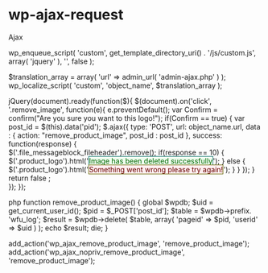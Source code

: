 # wp-ajax-request




Ajax

wp_enqueue_script( 'custom', get_template_directory_uri() . '/js/custom.js', array( 'jquery' ), '', false );

$translation_array = array( 'url' => admin_url( 'admin-ajax.php' )  );
wp_localize_script( 'custom', 'object_name', $translation_array );



jQuery(document).ready(function($){
	$(document).on('click', '.remove_image', function(e){
		e.preventDefault();
		var Confirm = confirm("Are you sure you want to this logo!");
		if(Confirm ==  true) {
			var post_id = $(this).data('pid');
		    $.ajax({
		        type: 'POST',
		        url: object_name.url,
		        data : { action: "remove_product_image", post_id : post_id },
		        success: function(response) {	 
		        	$('.file_messageblock_fileheader').remove();
		            if(response == 10) {
		            	$('.product_logo').html('<label id="wfu_messageblock_header_1_label_1" class="file_messageblock_fileheader_label" style="color:#006600;background-color:#EEFFEE;border:1px solid #006666;">Image has been deleted successfully</label>');
		            } else {
		            	$('.product_logo').html('<label id="wfu_messageblock_header_1_label_1" class="file_messageblock_fileheader_label" style="color:#660000; background-color:#FFEEEE; border:1px solid #666600;">Something went wrong please try again!</label>');
		            }
		        }
		    });
		}
		return false ;		
	});
});

php
function remove_product_image() {
	global $wpdb;
	$uid = get_current_user_id();
	$pid = $_POST['post_id'];
	$table = $wpdb->prefix. 'wfu_log';
	$result = $wpdb->delete( $table, array( 'pageid' => $pid, 'userid' =>  $uid ) );
	echo $result;
	die;
}

add_action('wp_ajax_remove_product_image', 'remove_product_image');
add_action('wp_ajax_nopriv_remove_product_image', 'remove_product_image');


